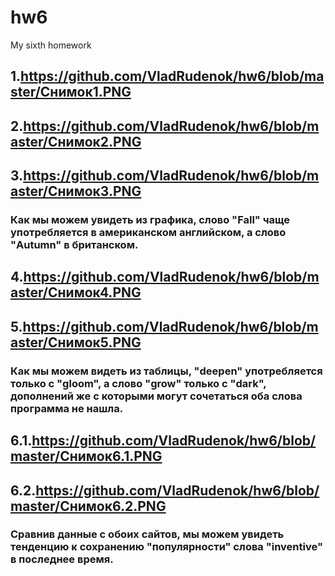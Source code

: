 # hw6
My sixth homework

## 1.https://github.com/VladRudenok/hw6/blob/master/Снимок1.PNG

## 2.https://github.com/VladRudenok/hw6/blob/master/Снимок2.PNG

## 3.https://github.com/VladRudenok/hw6/blob/master/Снимок3.PNG
### Как мы можем увидеть из графика, слово "Fall" чаще употребляется в американском английском, а слово "Autumn" в британском.
## 4.https://github.com/VladRudenok/hw6/blob/master/Снимок4.PNG

## 5.https://github.com/VladRudenok/hw6/blob/master/Снимок5.PNG
### Как мы можем видеть из таблицы, "deepen" употребляется только с "gloom", а слово "grow" только с "dark", дополнений же с которыми могут сочетаться оба слова программа не нашла.
## 6.1.https://github.com/VladRudenok/hw6/blob/master/Снимок6.1.PNG
## 6.2.https://github.com/VladRudenok/hw6/blob/master/Снимок6.2.PNG
### Сравнив данные с обоих сайтов, мы можем увидеть тенденцию к сохранению "популярности" слова "inventive" в последнее время.
